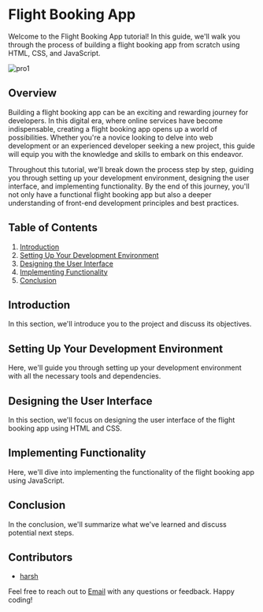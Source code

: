# Flight Booking App

Welcome to the Flight Booking App tutorial! In this guide, we'll walk you through the process of building a flight booking app from scratch using HTML, CSS, and JavaScript.

![pro1](https://github.com/harsh160311/flight_booking/assets/82533066/fcc63e8c-42cf-435c-abc8-18989baad58f)

## Overview

Building a flight booking app can be an exciting and rewarding journey for developers. In this digital era, where online services have become indispensable, creating a flight booking app opens up a world of possibilities. Whether you're a novice looking to delve into web development or an experienced developer seeking a new project, this guide will equip you with the knowledge and skills to embark on this endeavor.

Throughout this tutorial, we'll break down the process step by step, guiding you through setting up your development environment, designing the user interface, and implementing functionality. By the end of this journey, you'll not only have a functional flight booking app but also a deeper understanding of front-end development principles and best practices.

## Table of Contents

1. [Introduction](#introduction)
2. [Setting Up Your Development Environment](#setting-up-your-development-environment)
3. [Designing the User Interface](#designing-the-user-interface)
4. [Implementing Functionality](#implementing-functionality)
5. [Conclusion](#conclusion)

## Introduction

In this section, we'll introduce you to the project and discuss its objectives.

## Setting Up Your Development Environment

Here, we'll guide you through setting up your development environment with all the necessary tools and dependencies.

## Designing the User Interface

In this section, we'll focus on designing the user interface of the flight booking app using HTML and CSS.

## Implementing Functionality

Here, we'll dive into implementing the functionality of the flight booking app using JavaScript.

## Conclusion

In the conclusion, we'll summarize what we've learned and discuss potential next steps.

## Contributors

- [harsh](https://github.com/harsh160311)



Feel free to reach out to [ Email](mailto:harshnagpal125055@gmail.com) with any questions or feedback. Happy coding!
